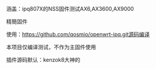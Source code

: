 涵盖：ipq807X的NSS固件测试AX6,AX3600,AX9000

精簡固件 

使用：https://github.com/qosmio/openwrt-ipq.git源码编译


本项目仅编译测试，不作为主固件使用

插件源码默认：kenzok8大神的
